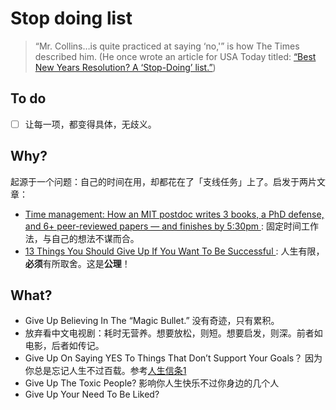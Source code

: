 
# Stop doing list 

> “Mr. Collins…is quite practiced at saying ‘no,'” is how The Times described him. (He once wrote an article for USA Today titled: [“Best New Years Resolution? A ‘Stop-Doing’ list.”](https://globalleadership.org/articles/leading-organizations/the-best-new-years-resolution-a-stop-doing-list/))

## To do 

* [ ] 让每一项，都变得具体，无歧义。


## Why?
 
起源于一个问题：自己的时间在用，却都花在了「支线任务」上了。启发于两片文章：

* [Time management: How an MIT postdoc writes 3 books, a PhD defense, and 6+ peer-reviewed papers — and finishes by 5:30pm
](https://www.iwillteachyoutoberich.com/blog/time-management-how-an-mit-postdoc-writes-3-books-a-phd-defense-and-6-peer-reviewed-papers-and-finishes-by-530pm/) : 固定时间工作法，与自己的想法不谋而合。
* [13 Things You Should Give Up If You Want To Be Successful
](https://medium.com/@zdravko/13-things-you-need-to-give-up-if-you-want-to-be-successful-44b5b9b06a26) : 人生有限，**必须**有所取舍。这是**公理**！

## What?

* Give Up Believing In The “Magic Bullet.” 没有奇迹，只有累积。
* 放弃看中文电视剧：耗时无营养。想要放松，则短。想要启发，则深。前者如电影，后者如传记。
* Give Up On Saying YES To Things That Don’t Support Your Goals？ 因为你总是忘记人生不过百载。参考[人生信条1](https://willwang-x.github.io/2018/10/mottos)
* Give Up The Toxic People? 影响你人生快乐不过你身边的几个人
* Give Up Your Need To Be Liked?
